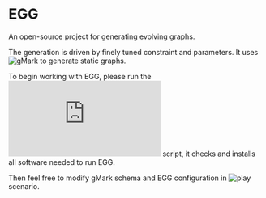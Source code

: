 # EGG

An open-source project for generating evolving graphs.

The generation is driven by finely tuned constraint and parameters. It uses ![gMark](https://github.com/karimalami7/gmark/tree/gmark_for_egg) to generate static graphs.

To begin working with EGG, please run the ![requirement](https://github.com/karimalami7/EGG/blob/master/demo/scripts/requirement.sh) script, it checks and installs all software needed to run EGG.

Then feel free to modify gMark schema and EGG configuration in ![play](https://github.com/karimalami7/EGG/tree/master/use_cases/play) scenario.






